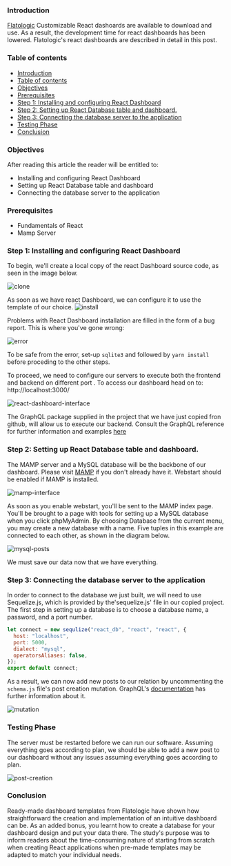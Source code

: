 ### Introduction

[Flatologic](https://flatlogic.com/) Customizable React dashoards are available to download and use. As a result, the development time for react dashboards has been lowered. Flatologic's react dashboards are described in detail in this post.

### Table of contents

- [Introduction](#introduction)
- [Table of contents](#table-of-contents)
- [Objectives](#objectives)
- [Prerequisites](#prerequisites)
- [Step 1: Installing and configuring React Dashboard](#step-1-installing-and-configuring-react-dashboard)
- [Step 2: Setting up React Database table and dashboard.](#step-2-setting-up-react-database-table-and-dashboard)
- [Step 3: Connecting the database server to the application](#step-3-connecting-the-database-server-to-the-application)
- [Testing Phase](#testing-phase)
- [Conclusion](#conclusion)

### Objectives

After reading this article the reader will be entitled to:

- Installing and configuring React Dashboard
- Setting up React Database table and dashboard
- Connecting the database server to the application

### Prerequisites

- Fundamentals of React
- Mamp Server

### Step 1: Installing and configuring React Dashboard

To begin, we'll create a local copy of the react Dashboard source code, as seen in the image below.

![clone](/engineering-education/tree/creating-dashboards-in-react-using-react-dashboards/clone.jpg)

As soon as we have react Dashboard, we can configure it to use the template of our choice.
![install](/engineering-education/tree/creating-dashboards-in-react-using-react-dashboards/install.jpg)

Problems with React Dashboard installation are filled in the form of a bug report. This is where you've gone wrong:

![error](/engineering-education/tree/creating-dashboards-in-react-using-react-dashboards/error.jpg)

To be safe from the error, set-up `sqlite3` and followed by `yarn install` before proceding to the other steps.

To proceed, we need to configure our servers to execute both the frontend and backend on different port . To access our dashboard head on to: http://localhost:3000/

![react-dashboard-interface](/engineering-education/tree/creating-dashboards-in-react-using-react-dashboards/react-dashboard-interface.png)

The GraphQL package supplied in the project that we have just copied fron github, will allow us to execute our backend. Consult the GraphQL reference for further information and examples [here](https://graphql.org/)

### Step 2: Setting up React Database table and dashboard.

The MAMP server and a MySQL database will be the backbone of our dashboard. Please visit [MAMP](https://mamp.info/en/downloads/) if you don't already have it. Webstart should be enabled if MAMP is installed.

![mamp-interface](/engineering-education/tree/creating-dashboards-in-react-using-react-dashboards/mamp-interface.png)

As soon as you enable webstart, you'll be sent to the MAMP index page. You'll be brought to a page with tools for setting up a MySQL database when you click phpMyAdmin. By choosing Database from the current menu, you may create a new database with a name. Five tuples in this example are connected to each other, as shown in the diagram below.

![mysql-posts](/engineering-education/tree/creating-dashboards-in-react-using-react-dashboards/mysql-posts.png)

We must save our data now that we have everything.

### Step 3: Connecting the database server to the application

In order to connect to the database we just built, we will need to use Sequelize.js, which is provided by the'sequelize.js' file in our copied project.
The first step in setting up a database is to choose a database name, a password, and a port number.

```javascript
let connect = new sequlize("react_db", "react", "react", {
  host: "localhost",
  port: 5000,
  dialect: "mysql",
  operatorsAliases: false,
});
export default connect;
```

As a result, we can now add new posts to our relation by uncommenting the `schema.js` file's post creation mutation. GraphQL's [documentation](https://graphql.org/) has further information about it.

![mutation](/engineering-education/tree/creating-dashboards-in-react-using-react-dashboards/mutation.jpg)

### Testing Phase

The server must be restarted before we can run our software. Assuming everything goes according to plan, we should be able to add a new post to our dashboard without any issues assuming everything goes according to plan.

![post-creation](/engineering-education/tree/creating-dashboards-in-react-using-react-dashboards/post-creation.png)

### Conclusion

Ready-made dashboard templates from Flatologic have shown how straightforward the creation and implementation of an intuitive dashboard can be. As an added bonus, you learnt how to create a database for your dashboard design and put your data there. The study's purpose was to inform readers about the time-consuming nature of starting from scratch when creating React applications when pre-made templates may be adapted to match your individual needs.
